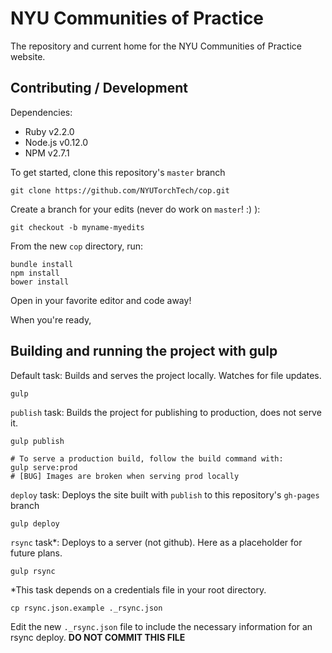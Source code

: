 # NYU Communities of Practice

The repository and current home for the NYU Communities of Practice website.

## Contributing / Development

Dependencies:
* Ruby v2.2.0
* Node.js v0.12.0
* NPM v2.7.1

To get started, clone this repository's `master` branch

    git clone https://github.com/NYUTorchTech/cop.git

Create a branch for your edits (never do work on `master`! :) ):

    git checkout -b myname-myedits

From the new `cop` directory, run:

    bundle install
    npm install
    bower install

Open in your favorite editor and code away!

When you're ready,

## Building and running the project with gulp

Default task: Builds and serves the project locally. Watches for file updates.

    gulp

`publish` task: Builds the project for publishing to production, does not serve it.

    gulp publish

    # To serve a production build, follow the build command with:
    gulp serve:prod
    # [BUG] Images are broken when serving prod locally

`deploy` task: Deploys the site built with `publish` to this repository's `gh-pages` branch

    gulp deploy

`rsync` task*: Deploys to a server (not github). Here as a placeholder for future plans.

    gulp rsync

*This task depends on a credentials file in your root directory.

    cp rsync.json.example ._rsync.json

Edit the new `._rsync.json` file to include the necessary information for an rsync deploy. **DO NOT COMMIT THIS FILE**
